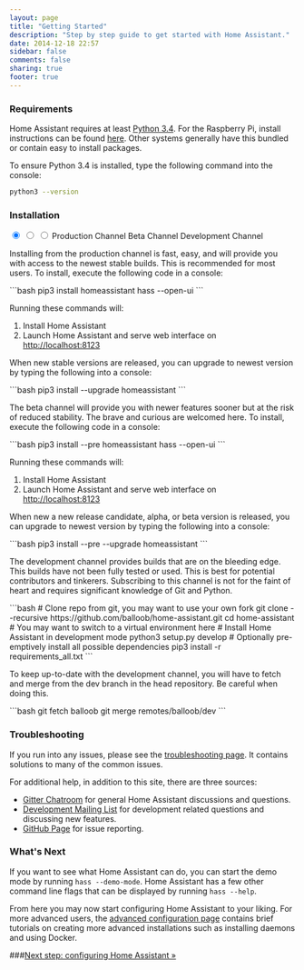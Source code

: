 ```yaml
---
layout: page
title: "Getting Started"
description: "Step by step guide to get started with Home Assistant."
date: 2014-12-18 22:57
sidebar: false
comments: false
sharing: true
footer: true
---
```


<h3>Requirements</h3>
<p>Home Assistant requires at least <a href="https://www.python.org/downloads/" target="_blank">Python 3.4</a>. For the Raspberry Pi, install instructions can be found <a href="http://depado.markdownblog.com/2015-03-12-short-tutorial-raspbian-python3-4-rpi-gpio" target="_blank">here</a>. Other systems generally have this bundled or contain easy to install packages.</p>

<p>To ensure Python 3.4 is installed, type the following command into the console:</p>

```bash
python3 --version
```


<h3>Installation</h3>
<div class='install-channels-container'>
<input name='install-channels' type='radio' id='prod-channel' checked>
<input name='install-channels' type='radio' id='beta-channel'>
<input name='install-channels' type='radio' id='dev-channel'>
<label class='menu-selector prodchan' for='prod-channel'>Production Channel</label>
<label class='menu-selector betachan' for='beta-channel'>Beta Channel</label>
<label class='menu-selector devchan' for='dev-channel'>Development Channel</label>

<div class='install-channels prodchan'>
<p>Installing from the production channel is fast, easy, and will provide you with access to the newest stable builds. This is recommended for most users. To install, execute the following code in a console:</p>
```bash
pip3 install homeassistant
hass --open-ui
```
<p>Running these commands will:
<ol>
<li>Install Home Assistant</li>
<li>Launch Home Assistant and serve web interface on <a href='http://localhost:8123'>http://localhost:8123</a></li>
</ol></p>
<p>When new stable versions are released, you can upgrade to newest version by typing the following into a console:</p>
```bash
pip3 install --upgrade homeassistant
```
</div>

<div class='install-channels betachan'>
<p>The beta channel will provide you with newer features sooner but at the risk of reduced stability. The brave and curious are welcomed here. To install, execute the following code in a console:</p>
```bash
pip3 install --pre homeassistant
hass --open-ui
```
<p>Running these commands will:
<ol>
<li>Install Home Assistant</li>
<li>Launch Home Assistant and serve web interface on <a href='http://localhost:8123'>http://localhost:8123</a></li>
</ol></p>
<p>When new a new release candidate, alpha, or beta version is released, you can upgrade to newest version by typing the following into a console:</p>
```bash
pip3 install --pre --upgrade homeassistant
```
</div>

<div class='install-channels devchan'>
<p>The development channel provides builds that are on the bleeding edge. This builds have not been fully tested or used. This is best for potential contributors and tinkerers. Subscribing to this channel is not for the faint of heart and requires significant knowledge of Git and Python.</p>
```bash
# Clone repo from git, you may want to use your own fork
git clone --recursive https://github.com/balloob/home-assistant.git
cd home-assistant
# You may want to switch to a virtual environment here
# Install Home Assistant in development mode
python3 setup.py develop
# Optionally pre-emptively install all possible dependencies
pip3 install -r requirements_all.txt
```
<p>To keep up-to-date with the development channel, you will have to fetch and merge from the dev branch in the head repository. Be careful when doing this.</p>
```bash
git fetch balloob
git merge remotes/balloob/dev
```
</div>

</div><!-- install-channels-container -->


<h3>Troubleshooting</h3>

<p>If you run into any issues, please see the <a href='{{site_root}}/getting-started/troubleshooting.html'>troubleshooting page</a>. It contains solutions to many of the common issues.</p>

<p>For additional help, in addition to this site, there are three sources:
<ul>
<li><a href="https://gitter.im/balloob/home-assistant" target="_blank">Gitter Chatroom</a> for general Home Assistant discussions and questions.</li>
<li><a href="https://groups.google.com/forum/#!forum/home-assistant-dev" target="_blank">Development Mailing List</a> for development related questions and discussing new features.</li>
<li><a href="https://github.com/balloob/home-assistant" target="_blank">GitHub Page</a> for issue reporting.</li>
</ul>
</p>


<h3>What's Next</h3>
<p>If you want to see what Home Assistant can do, you can start the demo mode by running <code>hass --demo-mode</code>. Home Assistant has a few other command line flags that can be displayed by running <code>hass --help</code>.</p>
<p>From here you may now start configuring Home Assistant to your liking. For more advanced users, the <a href='{{site_root}}/getting-started/advanced.html'>advanced configuration page</a> contains brief tutorials on creating more advanced installations such as installing daemons and using Docker.</p>


###[Next step: configuring Home Assistant &raquo;](/getting-started/configuration.html)
